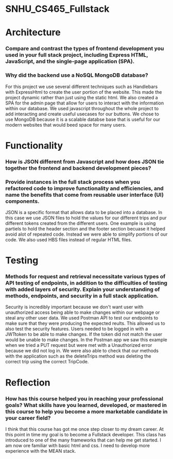 # SNHU_CS465_Fullstack

# Architecture

### Compare and contrast the types of frontend development you used in your full stack project, including Express HTML, JavaScript, and the single-page application (SPA).
### Why did the backend use a NoSQL MongoDB database?

For this project we use several different techniques such as Handlebars with ExpressHtml to create the user portion of the website. This made the project dynamic rather than just using the static html. We also created a SPA for the admin page that allow for users to interact with the information within our database. We used javascript throughout the whole project to add interacting and create useful usecases for our buttons. We chose to use MongoDB because it is a scalable databse base that is useful for our modern websites that would beed space for many users. 

# Functionality

### How is JSON different from Javascript and how does JSON tie together the frontend and backend development pieces?
### Provide instances in the full stack process when you refactored code to improve functionality and efficiencies, and name the benefits that come from reusable user interface (UI) components.

JSON is a specific format that allows data to be placed into a database. In this case we use JSON files to hold the values for our different trips and pur different tokens created from the different users. One example is using partiels to hold the header section and the footer section becuase it helped avoid alot of repeated code. Instead we were able to simplify portions of our code. We also used HBS files instead of regular HTML files.

# Testing

### Methods for request and retrieval necessitate various types of API testing of endpoints, in addition to the difficulties of testing with added layers of security. Explain your understanding of methods, endpoints, and security in a full stack application.

Security is incredibly important because we don't want user with unauthorized access being able to make changes within our webpage or steal any other user data. We used Postman API to test our endpoints to make sure that they were producing the expected reults. This allowed us to also test the security features. Users needed to be logged in with a JWTtoken to be able to make changes. If the token did not match the user would be unable to make changes. In the Postman app we saw this example when we tried a PUT request but were met with a Unauthorized error because we did not log in. We were also able to check that our methods with the application such as the deleteTrips method was deleting the correct trip using the correct TripCode. 

# Reflection

### How has this course helped you in reaching your professional goals? What skills have you learned, developed, or mastered in this course to help you become a more marketable candidate in your career field?
I think that this course has got me once step closer to my dream career. At this point in time my goal is to become a Fullstack developer. This class has introduced to one of the many frameworks that can help me get started. I am now ore familiar with basic html and css. I need to develop more experience with the MEAN stack. 
